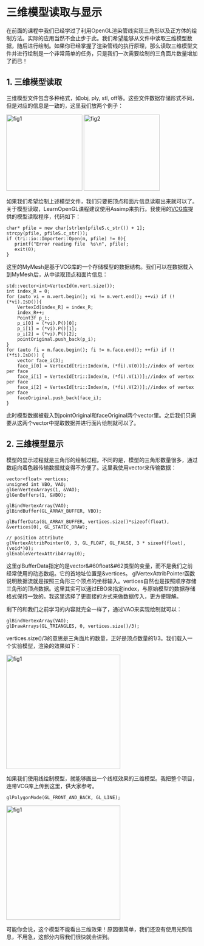 # 三维模型读取与显示

在前面的课程中我们已经学过了利用OpenGL渲染管线实现三角形以及正方体的绘制方法。实际的应用当然不会止步于此。我们希望能够从文件中读取三维模型数据，随后进行绘制。如果你已经掌握了渲染管线的执行原理，那么读取三维模型文件并进行绘制是一个非常简单的任务，只是我们一次需要绘制的三角面片数量增加了而已！

## 1. 三维模型读取

三维模型文件包含多种格式，如obj, ply, stl, off等。这些文件数据存储形式不同，但是对应的信息是一致的，这里我们放两个例子：

<img height = "200" alt="fig1" src="https://github.com/user-attachments/assets/6b0e4ff9-9599-4291-abf0-3093da9f0fd2">
<img height = "200" alt="fig2" src="https://github.com/user-attachments/assets/e214436e-3414-413e-afe1-6a3484c98451">

如果我们希望绘制上述模型文件，我们只要把顶点和面片信息读取出来就可以了。关于模型读取，LearnOpenGL课程建议使用Assimp来执行。我使用的[VCG库]([https://markdown.com.cn](https://github.com/cnr-isti-vclab/vcglib))提供的模型读取程序，代码如下：

<pre class="prettyprint"><code class=" hljs xml">char* pfile = new char[strlen(pfileS.c_str()) + 1];
strcpy(pfile, pfileS.c_str());
if (tri::io::Importer<MyMesh>::Open(m, pfile) != 0){
   printf("Error reading file  %s\n", pfile);
   exit(0);
}</code></pre>

这里的MyMesh是基于VCG库的一个存储模型的数据结构。我们可以在数据载入到MyMesh后，从中读取顶点和面片信息：

<pre class="prettyprint"><code class=" hljs xml">std::vector&#60int&#62VertexId(m.vert.size());
int index_R = 0;
for (auto vi = m.vert.begin(); vi != m.vert.end(); ++vi) if (!(*vi).IsD()){
    VertexId[index_R] = index_R;
    index_R++;
    Point3f p_i;
    p_i[0] = (*vi).P()[0];
    p_i[1] = (*vi).P()[1];
    p_i[2] = (*vi).P()[2];
    pointOriginal.push_back(p_i);
}
for (auto fi = m.face.begin(); fi != m.face.end(); ++fi) if (!(*fi).IsD()) {
    vector<int> face_i(3);
    face_i[0] = VertexId[tri::Index(m, (*fi).V(0))];//index of vertex per face   
    face_i[1] = VertexId[tri::Index(m, (*fi).V(1))];//index of vertex per face  
    face_i[2] = VertexId[tri::Index(m, (*fi).V(2))];//index of vertex per face  
    faceOriginal.push_back(face_i); 
}</code></pre>

此时模型数据被载入到pointOriginal和faceOriginal两个vector里。之后我们只需要从这两个vector中提取数据并进行面片绘制就可以了。

## 2. 三维模型显示

模型的显示过程就是三角形的绘制过程。不同的是，模型的三角形数量很多，通过数组向着色器传输数据就变得不方便了。这里我使用vector来传输数据：

<pre class="prettyprint"><code class=" hljs xml">vector&#60float&#62 vertices;   
unsigned int VBO, VAO;
glGenVertexArrays(1, &VAO);
glGenBuffers(1, &VBO);

glBindVertexArray(VAO);
glBindBuffer(GL_ARRAY_BUFFER, VBO);   

glBufferData(GL_ARRAY_BUFFER, vertices.size()*sizeof(float), &vertices[0], GL_STATIC_DRAW);

// position attribute
glVertexAttribPointer(0, 3, GL_FLOAT, GL_FALSE, 3 * sizeof(float), (void*)0);
glEnableVertexAttribArray(0);</code></pre>

这里glBufferData指定的是vector&#60float&#62类型的变量，而不是我们之前经常使用的动态数组。它的首地址位置是&vertices。
glVertexAttribPointer函数说明数据流就是按照三角形三个顶点的坐标输入。vertices自然也是按照顺序存储三角形的顶点数据。这里其实可以通过EBO来指定index，与原始模型的数据存储格式保持一致的。我这里选择了更直接的方式来做数据传入，更方便理解。

剩下的和我们之前学习的内容就完全一样了，通过VAO来实现绘制就可以：

<pre class="prettyprint"><code class=" hljs xml">glBindVertexArray(VAO);
glDrawArrays(GL_TRIANGLES, 0, vertices.size()/3);
</code></pre>

vertices.size()/3的意思是三角面片的数量，正好是顶点数量的1/3。我们载入一个实验模型，渲染的效果如下：

<img height = "300" alt="fig1" src="https://github.com/user-attachments/assets/88c0190a-2751-4b5c-b50d-fe1169ce6254">

如果我们使用线绘制模型，就能够画出一个线框效果的三维模型。我把整个项目，连带VCG库上传到这里，供大家参考。

<pre class="prettyprint"><code class=" hljs xml">glPolygonMode(GL_FRONT_AND_BACK, GL_LINE);
</code></pre>

<img height = "300" alt="fig1" src="https://github.com/user-attachments/assets/76dd2063-6821-48f2-8f77-c43a9f4d8651">

可能你会说，这个模型不能看出三维效果！原因很简单，我们还没有使用光照信息，不用急，这部分内容我们很快就会讲到。



